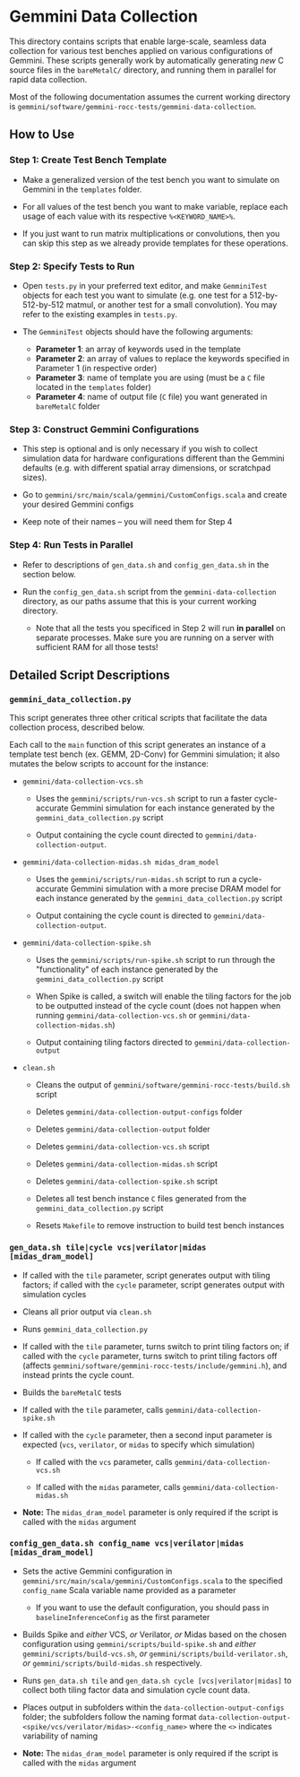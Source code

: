 # Gemmini Data Collection

This directory contains scripts that enable large-scale, seamless data collection for various test benches applied on various configurations of Gemmini.
These scripts generally work by automatically generating _new_ C source files in the `bareMetalC/` directory, and running them in parallel for rapid data collection.

Most of the following documentation assumes the current working directory is `gemmini/software/gemmini-rocc-tests/gemmini-data-collection`.

## How to Use

### Step 1: Create Test Bench Template

* Make a generalized version of the test bench you want to simulate on Gemmini in the `templates` folder.

* For all values of the test bench you want to make variable, replace each usage of each value with its respective `%<KEYWORD_NAME>%`.

* If you just want to run matrix multiplications or convolutions, then you can skip this step as we already provide templates for these operations.

### Step 2: Specify Tests to Run

* Open `tests.py` in your preferred text editor, and make `GemminiTest` objects for each test you want to simulate (e.g. one test for a 512-by-512-by-512 matmul, or another test for a small convolution). You may refer to the existing examples in `tests.py`.

* The `GemminiTest` objects should have the following arguments:
    * **Parameter 1**: an array of keywords used in the template
    * **Parameter 2**: an array of values to replace the keywords specified in Parameter 1 (in respective order)
    * **Parameter 3**: name of template you are using (must be a `C` file located in the `templates` folder)
    * **Parameter 4**: name of output file (`C` file) you want generated in `bareMetalC` folder 

### Step 3: Construct Gemmini Configurations

* This step is optional and is only necessary if you wish to collect simulation data for hardware configurations different than the Gemmini defaults (e.g. with different spatial array dimensions, or scratchpad sizes).

* Go to `gemmini/src/main/scala/gemmini/CustomConfigs.scala` and create your desired Gemmini configs

* Keep note of their names – you will need them for Step 4

### Step 4: Run Tests in Parallel

* Refer to descriptions of `gen_data.sh` and `config_gen_data.sh` in the section below.

* Run the `config_gen_data.sh` script from the `gemmini-data-collection` directory, as our paths assume that this is your current working directory.
   - Note that all the tests you specificed in Step 2 will run **in parallel** on separate processes. Make sure you are running on a server with sufficient RAM for all those tests!

## Detailed Script Descriptions
### `gemmini_data_collection.py`

This script generates three other critical scripts that facilitate the data collection process, described below.

Each call to the `main` function of this script generates an instance of a template test bench (ex. GEMM, 2D-Conv) for Gemmini simulation; it also mutates the below scripts to account for the instance:

* `gemmini/data-collection-vcs.sh`
    
    * Uses the `gemmini/scripts/run-vcs.sh` script to run a faster cycle-accurate Gemmini simulation for each instance generated by the `gemmini_data_collection.py` script
    
    * Output containing the cycle count directed to `gemmini/data-collection-output`.

* `gemmini/data-collection-midas.sh midas_dram_model`
    
    * Uses the `gemmini/scripts/run-midas.sh` script to run a cycle-accurate Gemmini simulation with a more precise DRAM model for each instance generated by the `gemmini_data_collection.py` script

    * Output containing the cycle count is directed to `gemmini/data-collection-output`.

* `gemmini/data-collection-spike.sh`
    
    * Uses the `gemmini/scripts/run-spike.sh` script to run through the "functionality" of each instance generated by the `gemmini_data_collection.py` script
    
    * When Spike is called, a switch will enable the tiling factors for the job to be outputted instead of the cycle count (does not happen when running `gemmini/data-collection-vcs.sh` or `gemmini/data-collection-midas.sh`)
    
    * Output containing tiling factors directed to `gemmini/data-collection-output`

* `clean.sh`
    
    * Cleans the output of `gemmini/software/gemmini-rocc-tests/build.sh` script
    
    * Deletes `gemmini/data-collection-output-configs` folder
    
    * Deletes `gemmini/data-collection-output` folder
    
    * Deletes `gemmini/data-collection-vcs.sh` script

    * Deletes `gemmini/data-collection-midas.sh` script
    
    * Deletes `gemmini/data-collection-spike.sh` script
    
    * Deletes all test bench instance `C` files generated from the `gemmini_data_collection.py` script
    
    * Resets `Makefile` to remove instruction to build test bench instances

### `gen_data.sh tile|cycle vcs|verilator|midas [midas_dram_model]`

* If called with the `tile` parameter, script generates output with tiling factors; if called with the `cycle` parameter, script generates output with simulation cycles

* Cleans all prior output via `clean.sh`

* Runs `gemmini_data_collection.py`

* If called with the `tile` parameter, turns switch to print tiling factors on; if called with the `cycle` parameter, turns switch to print tiling factors off (affects `gemmini/software/gemmini-rocc-tests/include/gemmini.h`), and instead prints the cycle count.

* Builds the `bareMetalC` tests

* If called with the `tile` parameter, calls `gemmini/data-collection-spike.sh`

* If called with the `cycle` parameter, then a second input parameter is expected (`vcs`, `verilator`, or `midas` to specify which simulation)

    * If called with the `vcs` parameter, calls `gemmini/data-collection-vcs.sh`

    * If called with the `midas` parameter, calls `gemmini/data-collection-midas.sh`

* **Note:** The `midas_dram_model` parameter is only required if the script is called with the `midas` argument

### `config_gen_data.sh config_name vcs|verilator|midas [midas_dram_model]`

* Sets the active Gemmini configuration in `gemmini/src/main/scala/gemmini/CustomConfigs.scala` to the specified `config_name` Scala variable name provided as a parameter

    * If you want to use the default configuration, you should pass in `baselineInferenceConfig` as the first parameter

* Builds Spike and _either_ VCS, _or_ Verilator, _or_ Midas based on the chosen configuration using `gemmini/scripts/build-spike.sh` and _either_ `gemmini/scripts/build-vcs.sh`, _or_ `gemmini/scripts/build-verilator.sh`, _or_ `gemmini/scripts/build-midas.sh` respectively.

* Runs `gen_data.sh tile` and `gen_data.sh cycle [vcs|verilator|midas]` to collect both tiling factor data and simulation cycle count data.

* Places output in subfolders within the `data-collection-output-configs` folder; the subfolders follow the naming format `data-collection-output-<spike/vcs/verilator/midas>-<config_name>` where the `<>` indicates variability of naming

* **Note:** The `midas_dram_model` parameter is only required if the script is called with the `midas` argument

